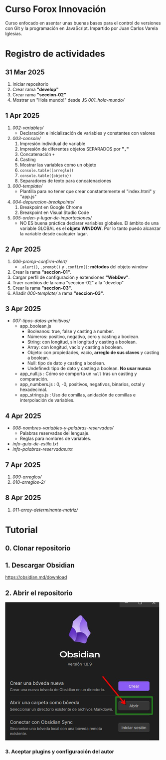 # Curso Forox Innovación 

Curso enfocado en asentar unas buenas bases para el control de versiones con Git y la programación en JavaScript. Impartido por Juan Carlos Varela Iglesias.

# Registro de actividades
## 31 Mar 2025
1. Iniciar repositorio
2. Crear rama **"develop"**
3. Crear rama **"seccion-02"**
4. Mostrar un "Hola mundo!" desde JS *001_hola-mundo/*

## 1 Apr 2025
1. *002-variables/*
	- Declaración e inicialización de variables y constantes con valores
2. *003-console/*  
	1. Impresión individual de variable
	2. Impresión de diferentes objetos SEPARADOS por **"`,`"**
	3. Concatenación `+`
	4. Casting
	5. Mostrar las variables como un objeto
	6. `console.table([arreglo])`
	7. `console.table({objeto})`
	8. Separadores de texto para concatenaciones
3. *000-template/*
	- Plantilla para no tener que crear constantemente el "index.html" y "app.js"
4. *004-depuracion-breakpoints/*
	1. Breakpoint en Google Chrome
	2. Breakpoint en Visual Studio Code
5. *005-orden-y-lugar-de-importaciones/*
	- NO ES buena práctica declarar variables globales. El ámbito de una variable GLOBAL es el **objeto WINDOW**. Por lo tanto puedo alcanzar la variable desde cualquier lugar.
## 2 Apr 2025
1. *006-promp-confirm-alert/*
	- `.alert()`, `.prompt()` y `.confirm()`: **métodos** del objeto window
2. Crear la rama **"seccion-01"**.
3. Cargar perfil de configuración y extensiones **"WebDev"**.
4. Traer cambios de la rama "seccion-02" a la "develop"
5. Crear la rama **"seccion-03"**.
6. Añadir  *000-template/* a rama **"seccion-03"**.
## 3 Apr 2025
- *007-tipos-datos-primitivos/*
	- app_boolean.js
		- Booleanos: true, false y casting a number.
		- Números: positivo, negativo, cero y casting a boolean.
		- String: con longitud, sin longitud y casting a boolean.
		- Array: con longitud, vacío y casting a boolean.
		- Objeto: con propiedades, vacío, **arreglo de sus claves** y casting a boolean.
		- Null: tipo de dato y casting a boolean.
		- Undefined: tipo de dato y casting a boolean. **No usar nunca**
	- app_null.js : Cómo se comporta un `null` tras un casting y comparación.
	- app_numbers.js : 0, -0, positivos, negativos, binarios, octal y hexadecimal.
	- app_strings.js : Uso de comillas, anidación de comillas e interpolación de variables.
## 4 Apr 2025
- *008-nombres-variables-y-palabras-reservadas/*
	- Palabras reservadas del lenguaje.
	- Reglas para nombres de variables.
- *info-guia-de-estilo.txt*
- *info-palabras-reservadas.txt*
## 7 Apr 2025
1. *009-arreglos/*
2. *010-arreglos-2/*
## 8 Apr 2025
1. *011-array-determinante-matriz/*
# Tutorial

## 0. Clonar repositorio

## 1. Descargar Obsidian

https://obsidian.md/download

## 2. Abrir el repositorio

![Paso 2](./assets/Captura_20250418_102927.jpg)

### 3. Aceptar plugins y configuración del autor